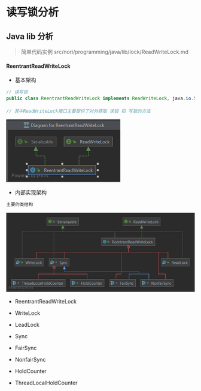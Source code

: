 # 读写锁分析

## Java lib 分析
> 简单代码实例 
> src/nori/programming/java/lib/lock/ReadWriteLock.md

#### ReentrantReadWriteLock
* 基本架构
```java
// 读写锁
public class ReentrantReadWriteLock implements ReadWriteLock, java.io.Serializable {}

// 其中ReadWriteLock接口主要提供了对外获取 读锁 和 写锁的方法
```
![icon](img/img.png)

* 内部实现架构
```java
主要的类结构
```
![icon](img/readwritelockpublicdiagram.png)

* ReentrantReadWriteLock 

* WriteLock

* LeadLock

* Sync

* FairSync

* NonfairSync

* HoldCounter

* ThreadLocalHoldCounter

  


